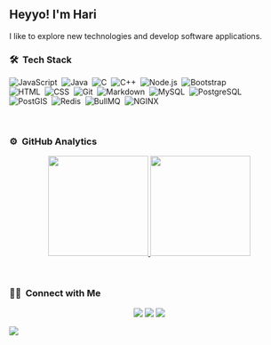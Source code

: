 <h2>Heyyo! I'm Hari </h2>
I like to explore new technologies and develop software applications.

<br>

### 🛠 &nbsp;Tech Stack


![JavaScript](https://img.shields.io/badge/-JavaScript-05122A?style=flat&logo=javascript)&nbsp;
![Java](https://img.shields.io/badge/-Java-05122A?style=flat&logo=Java&logoColor=FFA518)&nbsp;
![C](https://img.shields.io/badge/-C-05122A?style=flat&logo=C&logoColor=A8B9CC)&nbsp;
![C++](https://img.shields.io/badge/-C++-05122A?style=flat&logo=C%2B%2B&logoColor=00599C)&nbsp;
![Node.js](https://img.shields.io/badge/-Node.js-05122A?style=flat&logo=node.js)&nbsp;
![Bootstrap](https://img.shields.io/badge/-Bootstrap-05122A?style=flat&logo=bootstrap&logoColor=563D7C)\
![HTML](https://img.shields.io/badge/-HTML-05122A?style=flat&logo=HTML5)&nbsp;
![CSS](https://img.shields.io/badge/-CSS-05122A?style=flat&logo=CSS3&logoColor=1572B6)&nbsp;
![Git](https://img.shields.io/badge/-Git-05122A?style=flat&logo=git)&nbsp;
![Markdown](https://img.shields.io/badge/-Markdown-05122A?style=flat&logo=markdown)&nbsp;
![MySQL](https://img.shields.io/badge/-MySQL-05122A?style=flat&logo=mysql)&nbsp;
![PostgreSQL](https://img.shields.io/badge/-PostgreSQL-05122A?style=flat&logo=postgresql)\
![PostGIS](https://img.shields.io/badge/-PostGIS-05122A?style=flat&logo=PostGIS)&nbsp;
![Redis](https://img.shields.io/badge/-Redis-05122A?style=flat&logo=Redis)&nbsp;
![BullMQ](https://img.shields.io/badge/-BullMQ-05122A?style=flat&logo=BullMQ)&nbsp;
![NGINX](https://img.shields.io/badge/-NGINX-05122A?style=flat&logo=NGINX)&nbsp;

<br>

### ⚙️ &nbsp;GitHub Analytics

<p align="center">
<a href="https://github.com/hari-uc">
  <img height="180em" src="https://github-readme-stats-eight-theta.vercel.app/api?username=hari-uc&show_icons=true&theme=algolia&include_all_commits=true&count_private=true"/>
  <img height="180em" src="https://github-readme-stats-eight-theta.vercel.app/api/top-langs/?username=hari-uc&layout=compact&langs_count=8&theme=algolia"/>
</a>
</p>


<br>

### 🤝🏻 &nbsp;Connect with Me

<p align="center">
<a href="https://hari-uc.github.io/My-website/"><img src="https://img.shields.io/badge/-harikrishnan.dev-3423A6?style=flat&logo=Google-Chrome&logoColor=white"/></a>
<a href="https://www.linkedin.com/in/hariuc/"><img src="https://img.shields.io/badge/-Hari%20Krishna-0077B5?style=flat&logo=Linkedin&logoColor=white"/></a>
<a href="mailto:hariuc2001@gmail.com"><img src="https://img.shields.io/badge/-hariuc2001@gmail.com-D14836?style=flat&logo=Gmail&logoColor=white"/></a>
</p>


<div align="left">
    
![](https://komarev.com/ghpvc/?username=hari-uc&style=flat-square&color=7289da)

</div>
